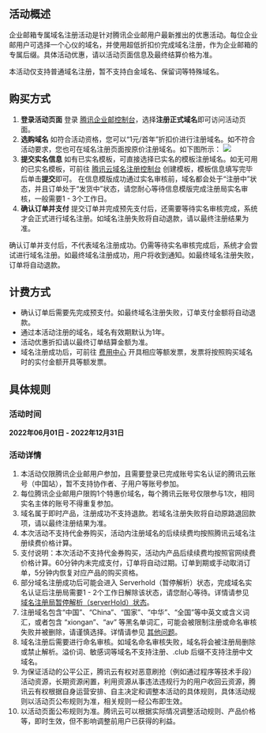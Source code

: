 

## 活动概述

企业邮箱专属域名注册活动是针对腾讯企业邮用户最新推出的优惠活动。每位企业邮用户可选择一个心仪的域名，并使用超低折扣价完成域名注册，作为企业邮箱的专属后缀。具体活动优惠，请以活动页面信息及最终结算价格为准。

<dx-alert infotype="notice" title="">
本活动仅支持普通域名注册，暂不支持白金域名、保留词等特殊域名。
</dx-alert>




## 购买方式
1. **登录活动页面**
登录 [腾讯企业邮控制台](https://exmail.qq.com/login)，选择**注册正式域名**即可访问活动页面。
2. **选购域名**
如符合活动资格，您可以“1元/首年”折扣价进行注册域名。如不符合活动要求，您也可在域名注册页面按原价注册域名。如下图所示：
![](https://qcloudimg.tencent-cloud.cn/raw/d48880b231cb9915da2f160bbc091940.png)
3. **提交实名信息**
如有已实名模板，可直接选择已实名的模板注册域名。如无可用的已实名模板，可前往 [腾讯云域名注册控制台](https://console.cloud.tencent.com/domain/template) 创建模板，模板信息填写完毕后单击**提交**即可。
在信息模版成功通过实名审核前，域名都会处于“注册中”状态，并且订单处于“发货中”状态，请您耐心等待信息模版完成注册局实名审核，一般需要1 - 3个工作日。
4. **确认订单并支付**
提交订单并完成预先支付后，还需要等待实名审核完成，系统才会正式进行域名注册。如域名注册失败将自动退款，请以最终注册结果为准。
<dx-alert infotype="notice" title="">
确认订单并支付后，不代表域名注册成功。仍需等待实名审核完成后，系统才会尝试进行域名注册。如最终域名注册成功，用户将收到通知。如最终域名注册失败，订单将自动退款。
</dx-alert>


## 计费方式
- 确认订单后需要先完成预支付。如最终域名注册失败，订单支付金额将自动退款。
- 通过本活动注册的域名，域名有效期默认为1年。
- 活动优惠折扣请以最终订单结算金额为准。
- 域名注册成功后，可前往 [费用中心](https://console.cloud.tencent.com/expense/invoice) 开具相应等额发票，发票将按照购买域名时的实付金额开具等额发票。



## 具体规则

### 活动时间
**2022年06月01日 - 2022年12月31日**

### 活动详情
1. 本活动仅限腾讯企业邮用户参加，且需要登录已完成账号实名认证的腾讯云账号（中国站），暂不支持协作者、子用户等账号参加。
2. 每位腾讯企业邮用户限购1个特惠价域名，每个腾讯云账号仅限参与1次，相同实名主体的账号不得重复参加。
3. 域名属于即时产品，注册成功不支持退款。若域名注册失败将自动原路退回款项，请以最终注册结果为准。
4. 本次活动不支持代金券购买，活动内注册域名的后续续费均按照腾讯云域名注册续费价格计算。
5. 支付说明：本次活动不支持代金券购买，活动内产品后续续费均按照官网续费价格计算。60分钟内未完成支付，订单将自动过期。订单到期或手动取消订单，5分钟内恢复对应产品的购买资格。
6. 部分域名注册成功后可能会进入 Serverhold（暂停解析）状态，完成域名实名认证后注册局需要1 - 2个工作日解除该状态，请您耐心等待。详情请参见 [域名注册局暂停解析（serverHold）状态](https://cloud.tencent.com/document/product/242/54080)。
7. 注册域名包含“中国”、“China”、“国家”、“中华”、“全国”等中英文或含义词汇，或者包含 “xiongan”、“av” 等黑名单词汇，可能会被限制注册或命名审核失败并被删除，请谨慎选择。详情请参见 [其他问题](https://cloud.tencent.com/document/product/242/18621)。
8. 域名注册后需要进行命名审核。如域名命名审核失败，域名将会被注册局删除或禁止解析。溢价词、敏感词等域名不支持注册、.club 后缀不支持注册中文域名。
9. 为保证活动的公平公正，腾讯云有权对恶意刷抢（例如通过程序等技术手段）活动资源，长期资源闲置，利用资源从事违法违规行为的用户收回云资源，腾讯云有权根据自身运营安排、自主决定和调整本活动的具体规则，具体活动规则以活动页公布规则为准，相关规则一经公布即生效。
10. 以活动页面公布规则为准。腾讯云可以根据实际情况调整活动规则、产品价格等，即时生效，但不影响调整前用户已获得的利益。



